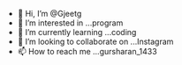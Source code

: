 - 👋 Hi, I’m @Gjeetg
- 👀 I’m interested in ...program
- 🌱 I’m currently learning ...coding
- 💞️ I’m looking to collaborate on ...Instagram
- 📫 How to reach me ...gursharan_1433

<!---
Gjeetg/Gjeetg is a ✨ special ✨ repository because its `README.md` (this file) appears on your GitHub profile.
You can click the Preview link to take a look at your changes.
--->

